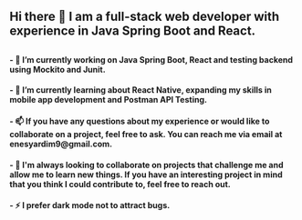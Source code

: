 <h2>Hi there 👋 I am a full-stack web developer with experience in Java Spring Boot and React.<h2/> 
<h4>- 🔭 I’m currently working on Java Spring Boot, React and testing backend using Mockito and Junit.<h4/>
<h4>- 🌱 I’m currently learning about React Native, expanding my skills in mobile app development and Postman API Testing.<h4/>
<h4>- 📫 If you have any questions about my experience or would like to collaborate on a project, feel free to ask. You can reach me via email at enesyardim9@gmail.com.<h4/>
<h4>- 👯 I'm always looking to collaborate on projects that challenge me and allow me to learn new things. If you have an interesting project in mind that you think I could contribute to, feel free to reach out.<h4/>
<h4>- ⚡ I prefer dark mode not to attract bugs.<h4/>
